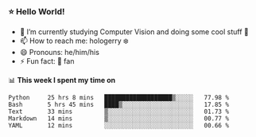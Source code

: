 ### ⭐️ Hello World!

<!--
**hologerry/hologerry** is a ✨ _special_ ✨ repository because its `README.md` (this file) appears on your GitHub profile.

Here are some ideas to get you started:

- 🔭 I’m currently working and studying on Computer Vision
- 🌱 I’m currently learning at Peking University
- 💬 Ask me about 
- 📫 How to reach me: E-mail
- 😄 Pronouns: he/his
- ⚡ Fun fact: Music is the Power
-->


- 🔭 I’m currently studying Computer Vision and doing some cool stuff 🤖
- 📫 How to reach me: hologerry :snowflake:
- 😄 Pronouns: he/him/his
- ⚡ Fun fact: 🍎 fan


📊 **This week I spent my time on**

<!--START_SECTION:waka-->
```text
Python     25 hrs 8 mins   ███████████████████▒░░░░░   77.98 % 
Bash       5 hrs 45 mins   ████▒░░░░░░░░░░░░░░░░░░░░   17.85 % 
Text       33 mins         ▒░░░░░░░░░░░░░░░░░░░░░░░░   01.73 % 
Markdown   14 mins         ▒░░░░░░░░░░░░░░░░░░░░░░░░   00.77 % 
YAML       12 mins         ░░░░░░░░░░░░░░░░░░░░░░░░░   00.66 % 
```
<!--END_SECTION:waka-->
